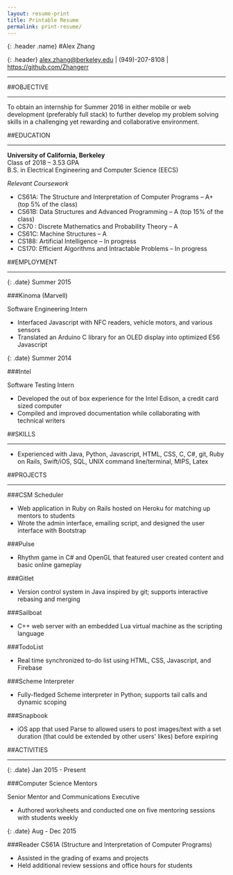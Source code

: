 ```yaml
---
layout: resume-print
title: Printable Resume
permalink: print-resume/
---
```


{: .header .name}
#Alex Zhang

{: .header}
<alex.zhang@berkeley.edu> \| (949)-207-8108 \| <https://github.com/Zhangerr>


------

##OBJECTIVE

------

To obtain an internship for Summer 2016 in either mobile or web development (preferably full stack) to further develop my problem solving skills in a challenging yet rewarding and collaborative environment.

##EDUCATION

------

**University of California, Berkeley**  
Class of 2018 – 3.53 GPA  
B.S. in Electrical Engineering and Computer Science (EECS)

*Relevant Coursework*

*  CS61A: The Structure and Interpretation of Computer Programs – A+ (top 5% of the class) 
*  CS61B: Data Structures and Advanced Programming – A (top 15% of the class)
*  CS70 : Discrete Mathematics and Probability Theory – A
*  CS61C: Machine Structures – A
*  CS188: Artificial Intelligence – In progress
*  CS170: Efficient Algorithms and Intractable Problems – In progress

##EMPLOYMENT

------

{: .date}
Summer 2015

###Kinoma (Marvell)

Software Engineering Intern

*  Interfaced Javascript with NFC readers, vehicle motors, and various sensors
*  Translated an Arduino C library for an OLED display into optimized ES6 Javascript

{: .date}
Summer 2014

###Intel

Software Testing Intern

*  Developed the out of box experience for the Intel Edison, a credit card sized computer
*  Compiled and improved documentation while collaborating with technical writers

##SKILLS

------

*  Experienced with Java, Python, Javascript, HTML, CSS, C, C#, git, Ruby on Rails, Swift/iOS, SQL, UNIX command line/terminal, MIPS, Latex

##PROJECTS

------

###CSM Scheduler
*  Web application in Ruby on Rails hosted on Heroku for matching up mentors to students
*  Wrote the admin interface, emailing script, and designed the user interface with Bootstrap

###Pulse
*  Rhythm game in C# and OpenGL that featured user created content and basic online gameplay

###Gitlet
*  Version control system in Java inspired by git; supports interactive rebasing and merging

###Sailboat
*  C++ web server with an embedded Lua virtual machine as the scripting language

###TodoList
*  Real time synchronized to-do list using HTML, CSS, Javascript, and Firebase

###Scheme Interpreter
*  Fully-fledged Scheme interpreter in Python; supports tail calls and dynamic scoping

###Snapbook
*  iOS app that used Parse to allowed users to post images/text with a set duration (that could be extended by other users' likes) before expiring

##ACTIVITIES

------

{: .date}
Jan 2015 - Present

###Computer Science Mentors

Senior Mentor and Communications Executive

*  Authored worksheets and conducted one on five mentoring sessions with students weekly

{: .date}
Aug - Dec 2015

###Reader
CS61A (Structure and Interpretation of Computer Programs) 

*  Assisted in the grading of exams and projects
*  Held additional review sessions and office hours for students 

